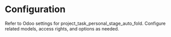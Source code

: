 # Configuration

Refer to Odoo settings for project_task_personal_stage_auto_fold. Configure related models, access rights, and options as needed.

